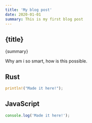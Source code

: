 ```yaml
---
title: 'My blog post'
date: 2020-01-01
summary: This is my first blog post
---
```


## {title}

{summary}

Why am i so smart, how is this possible.

## Rust

```rust
println!("Made it here!");
```

## JavaScript

```js
console.log('Made it here!');
```
